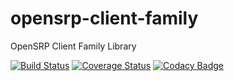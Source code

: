 # opensrp-client-family
OpenSRP Client Family Library

[![Build Status](https://travis-ci.org/OpenSRP/opensrp-client-family.svg?branch=master)](https://travis-ci.org/OpenSRP/opensrp-client-family) [![Coverage Status](https://coveralls.io/repos/github/OpenSRP/opensrp-client-family/badge.svg?branch=master)](https://coveralls.io/github/OpenSRP/opensrp-client-family?branch=master) [![Codacy Badge](https://api.codacy.com/project/badge/Grade/113de9100fc14961985170129765fc23)](https://www.codacy.com/app/OpenSRP/opensrp-client-family?utm_source=github.com&amp;utm_medium=referral&amp;utm_content=OpenSRP/opensrp-client-family&amp;utm_campaign=Badge_Grade)
